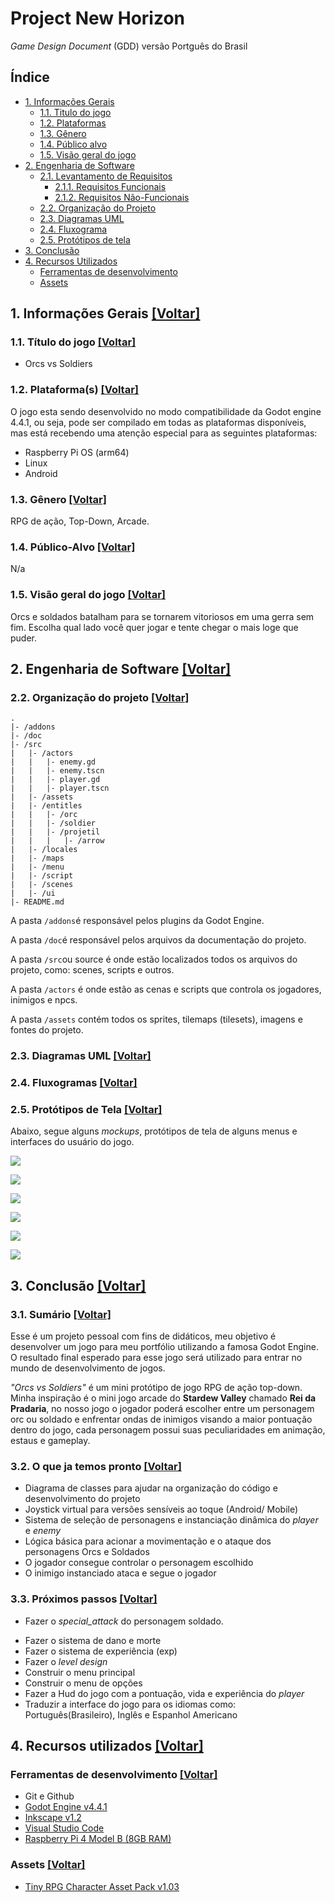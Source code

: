 # Project New Horizon

*Game Design Document* (GDD) versão Portguês do Brasil

## Índice

- [1. Informações Gerais](#1-informações-gerais-voltar)
  - [1.1. Titulo do jogo](#11-título-do-jogo-voltar)
  - [1.2. Plataformas](#12-plataformas-voltar)
  - [1.3. Gênero](#13-gênero-voltar)
  - [1.4. Público alvo](#14-público-alvo-voltar)
  - [1.5. Visão geral do jogo](#15-visão-geral-do-jogo-voltar)
- [2. Engenharia de Software](#2-engenharia-de-software-voltar)
  - [2.1. Levantamento de Requisitos]()
    - [2.1.1. Requisitos Funcionais]()
    - [2.1.2. Requisitos Não-Funcionais]()
  - [2.2. Organização do Projeto](#22-organização-do-projeto-voltar)
  - [2.3. Diagramas UML](#23-diagramas-uml-voltar)
  - [2.4. Fluxograma](#24-fluxogramas-voltar)
  - [2.5. Protótipos de tela](#25-protótipos-de-tela-voltar)
- [3. Conclusão](#3-conclusão-voltar)
- [4. Recursos Utilizados](#4-recursos-utilizados-voltar)
  - [Ferramentas de desenvolvimento](#ferramentas-de-desenvolvimento-voltar)
  - [Assets](#assets-voltar)

## 1. Informações Gerais [[Voltar]](#índice)

### 1.1. Título do jogo [[Voltar]](#índice)

- Orcs vs Soldiers

### 1.2. Plataforma(s) [[Voltar]](#índice)

O jogo esta sendo desenvolvido no modo compatibilidade da Godot engine 4.4.1, ou seja, pode ser compilado em todas as plataformas disponíveis, mas está recebendo uma atenção especial para as seguintes plataformas:

- Raspberry Pi OS (arm64)
- Linux
- Android

### 1.3. Gênero [[Voltar]](#índice)

RPG de ação, Top-Down, Arcade.

### 1.4. Público-Alvo [[Voltar]](#índice)

N/a

### 1.5. Visão geral do jogo [[Voltar]](#índice)

Orcs e soldados batalham para se tornarem vitoriosos em uma gerra sem fim. Escolha qual lado você quer jogar e tente chegar o mais loge que puder.

## 2. Engenharia de Software [[Voltar]](#índice)

### 2.2. Organização do projeto [[Voltar]](#índice)

```
.
|- /addons
|- /doc
|- /src
|   |- /actors
|   |   |- enemy.gd
|   |   |- enemy.tscn
|   |   |- player.gd
|   |   |- player.tscn
|   |- /assets
|   |- /entitles
|   |   |- /orc
|   |   |- /soldier
|   |   |- /projetil
|   |   |   |- /arrow
|   |- /locales
|   |- /maps
|   |- /menu
|   |- /script
|   |- /scenes
|   |- /ui
|- README.md
```

A pasta `/addons`é responsável pelos plugins da Godot Engine.

A pasta `/doc`é responsável pelos arquivos da documentação do projeto.

A pasta `/src`ou source é onde estão localizados todos os arquivos do projeto, como: scenes, scripts e outros.

A pasta `/actors` é onde estão as cenas e scripts que controla os jogadores, inimigos e npcs.

A pasta `/assets` contém todos os sprites, tilemaps (tilesets), imagens e fontes do projeto.

### 2.3. Diagramas UML [[Voltar]](#índice)

### 2.4. Fluxogramas [[Voltar]](#índice)

### 2.5. Protótipos de Tela [[Voltar]](#índice)

Abaixo, segue alguns *mockups*, protótipos de tela de alguns menus e interfaces do usuário do jogo.

![](./doc/prototipos-de-tela-start-menu.png)

![](./doc/prototipos-de-tela-options-menu.png)

![](./doc/prototipos-de-tela-character-select-menu.png)

![](./doc/prototipos-de-tela-game-hud.png)

![](./doc/prototipos-de-tela-joystick-hud.png)

![](./doc/prototipos-de-tela-keyboard-hud.png)

## 3. Conclusão [[Voltar]](#índice)

### 3.1. Sumário [[Voltar]](#índice)

Esse é um projeto pessoal com fins de didáticos, meu objetivo é desenvolver um jogo para meu portfólio utilizando a famosa Godot Engine. O resultado final esperado para esse jogo será utilizado para entrar no mundo de desenvolvimento de jogos.

*"Orcs vs Soldiers"* é um mini protótipo de jogo RPG de ação top-down. Minha inspiração é o mini jogo arcade do **Stardew Valley** chamado **Rei da Pradaria**, no nosso jogo o jogador poderá escolher entre um personagem orc ou soldado e enfrentar ondas de inimigos visando a maior pontuação dentro do jogo, cada personagem possui suas peculiaridades em animação, estaus e gameplay.

### 3.2. O que ja temos pronto [[Voltar]](#índice)

- Diagrama de classes para ajudar na organização do código e desenvolvimento do projeto
- Joystick virtual para versões sensíveis ao toque (Android/ Mobile)
- Sistema de seleção de personagens e instanciação dinâmica do *player* e *enemy*
- Lógica básica para acionar a movimentação e o ataque dos personagens Orcs e Soldados
- O jogador consegue controlar o personagem escolhido
- O inimigo instanciado ataca e segue o jogador

### 3.3. Próximos passos [[Voltar]](#índice)

* Fazer o *special_attack* do personagem soldado.
- Fazer o sistema de dano e morte
- Fazer o sistema de experiência (exp)
- Fazer o *level design*
- Construir o menu principal
- Construir o menu de opções
- Fazer a Hud do jogo com a pontuação, vida e experiência do *player*
- Traduzir a interface do jogo para os idiomas como: Português(Brasileiro), Inglês e Espanhol Americano

## 4. Recursos utilizados [[Voltar]](#índice)

### Ferramentas de desenvolvimento [[Voltar]](#índice)

- Git e Github
- [Godot Engine v4.4.1](https://godotengine.org/)
- [Inkscape v1.2](https://inkscape.org/pt-br/)
- [Visual Studio Code](https://code.visualstudio.com/)
- [Raspberry Pi 4 Model B (8GB RAM)](https://www.raspberrypi.com/)

### Assets [[Voltar]](#índice)

- [Tiny RPG Character Asset Pack v1.03](https://zerie.itch.io/tiny-rpg-character-asset-pack)
